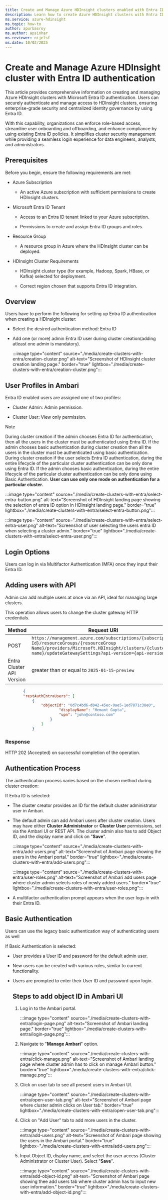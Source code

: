 ```yaml
---
title: Create and Manage Azure HDInsight clusters enabled with Entra ID Authentication
description: Learn how to create Azure HDInsight clusters with Entra ID Authentication
ms.service: azure-hdinsight
ms.topic: how-to
author: apurbasroy
ms.author: apsinhar
ms.reviewer: nijelsf
ms.date: 10/02/2025
---
```


# Create and Manage Azure HDInsight cluster with Entra ID authentication

This article provides comprehensive information on creating and managing Azure HDInsight clusters with Microsoft Entra ID authentication. 
Users can securely authenticate and manage access to HDInsight clusters, ensuring enterprise-grade security and centralized identity governance by using Entra ID.

With this capability, organizations can enforce role-based access, streamline user onboarding and offboarding, and enhance compliance by using existing Entra ID policies. 
It simplifies cluster security management while providing a seamless login experience for data engineers, analysts, and administrators.

## Prerequisites

Before you begin, ensure the following requirements are met:

 - Azure Subscription

    - An active Azure subscription with sufficient permissions to create HDInsight clusters.

 - Microsoft Entra ID Tenant

    - Access to an Entra ID tenant linked to your Azure subscription.

    - Permissions to create and assign Entra ID groups and roles.

 - Resource Group

    - A resource group in Azure where the HDInsight cluster can be deployed.

 - HDInsight Cluster Requirements

    - HDInsight cluster type (for example, Hadoop, Spark, HBase, or Kafka) selected for deployment.

    - Correct region chosen that supports Entra ID integration.

## Overview 

Users have to perform the following for setting up Entra ID authentication when creating a HDInsight cluster: 

  - Select the desired authentication method: Entra ID 

  - Add one (or more) admin Entra ID user during cluster creation(adding atleast one admin is mandatory).

    :::image type="content" source="./media/create-clusters-with-entra/creation-cluster.png" alt-text="Screenshot of HDInsight cluster creation landing page." border="true" lightbox="./media/create-clusters-with-entra/creation-cluster.png":::

  

## User Profiles in Ambari 

Entra ID enabled users are assigned one of two profiles: 

  - Cluster Admin: Admin permission. 

  - Cluster User: View only permission.


>[!Note]
>During cluster creation if the admin chooses Entra ID for authentication, then all the users in the cluster must be authenticated using Entra ID.
>If the admin chooses basic authentication during  cluster creation then all the users in the cluster must be authenticated using basic authentication.
>During cluster creation if the user selects Entra ID authentication, during the entire lifecycle of the particular cluster authentication can be only done using Entra ID.
>If the admin chooses basic authentication, during the entire lifecycle of the particular cluster authentication can be only done using Basic Authentication.
> **User can use only one mode on authentication for a particular cluster.**


  :::image type="content" source="./media/create-clusters-with-entra/select-entra-button.png" alt-text="Screenshot of HDInsight landing page showing the selection of entra ID option in HDInsight landing page." border="true" lightbox="./media/create-clusters-with-entra/select-entra-button.png":::

  :::image type="content" source="./media/create-clusters-with-entra/select-entra-user.png" alt-text="Screenshot of user selecting the users entra ID when selecting a cluster admin."  border="true" lightbox="./media/create-clusters-with-entra/select-entra-user.png":::

## Login Options 

Users can log in via Multifactor Authentication (MFA) once they input their Entra ID. 

## Adding users with API

Admin can add multiple users at once via an API, ideal for managing large clusters. 

 This operation allows users to change the cluster gateway HTTP credentials.   


 | **Method** | **Request URI** |
 |------------|-----------------|
 | POST | `https://management.azure.com/subscriptions/{subscription Id}/resourceGroups/{resourceGroup Name}/providers/Microsoft.HDInsight/clusters/{cluster name}/updateGatewaySettings?api-version={api-version}` |
 | Entra Cluster API Version| greater than or equal to `2025-01-15-preview`|


```json
		{ 
		"restAuthEntraUsers": [ 
			{ 
				"objectId": "0d7c4bd6-d042-45ec-9ae5-1ed7871c38e0", 
						"displayName": "Hemant Gupta", 
						"upn": "john@contoso.com" 
					} 
				] 
			} 
```

### Response
HTTP 202 (Accepted) on successful completion of the operation. 

## Authentication Process 
The authentication process varies based on the chosen method during cluster creation: 

If Entra ID is selected: 

 - The cluster creator provides an ID for the default cluster administrator user in Ambari. 

 - The default admin can add Ambari users after cluster creation. Users may have either **Cluster Administrator** or **Cluster User** permissions, set via the Ambari UI or REST API.
   The cluster admin also has to add Object ID, and the display name and click on "**Save**".

 	 :::image type="content" source="./media/create-clusters-with-entra/add-users.png" alt-text="Screenshot of Ambari page showing the users in the Ambari portal." border="true" lightbox="./media/create-clusters-with-entra/add-users.png":::

     :::image type="content" source="./media/create-clusters-with-entra/user-roles.png" alt-text="Screenshot of Ambari add users page where cluster admin selects roles of newly added users." border="true" lightbox="./media/create-clusters-with-entra/user-roles.png":::

 - A multifactor authentication prompt appears when the user logs in with their Entra ID.

## Basic Authentication

Users can use the legacy basic authentication way of authenticating users as well 

If Basic Authentication is selected: 

 - User provides a User ID and password for the default admin user. 

 - New users can be created with various roles, similar to current functionality. 

 - Users are prompted to enter their User ID and password upon login.

   ## Steps to add object ID in Ambari UI

   1. Log in to the Ambari portal.
   
  		:::image type="content" source="./media/create-clusters-with-entra/login-page.png" alt-text="Screenshot of Ambari landing page."  border="true" lightbox="./media/create-clusters-with-entra/login-page.png":::

   1. Navigate to "**Manage Ambari**" option.

		:::image type="content" source="./media/create-clusters-with-entra/click-manage.png" alt-text="Screenshot of Ambari landing page where cluster admin has to click on manage Ambari button." border="true" lightbox="./media/create-clusters-with-entra/click-manage.png":::
   
   1. Click on user tab to see all present users in Ambari UI.

  		:::image type="content" source="./media/create-clusters-with-entra/open-user-tab.png" alt-text="Screenshot of Ambari page where cluster admin clicks on User tab." border="true" lightbox="./media/create-clusters-with-entra/open-user-tab.png":::
    
   1. Click on "Add User" tab to add more users in the cluster.

      :::image type="content" source="./media/create-clusters-with-entra/add-users.png" alt-text="Screenshot of Ambari page showing the users in the Ambari portal." border="true" lightbox="./media/create-clusters-with-entra/add-users.png":::
      
   1. Input Object ID,  display name, and select the user access (Cluster Administrator or Cluster User). Select "**Save**".

		:::image type="content" source="./media/create-clusters-with-entra/add-object-id.png" alt-text="Screenshot of Ambari page showing thee add users tab where cluster admin has to input new user information."  border="true" lightbox="./media/create-clusters-with-entra/add-object-id.png":::


